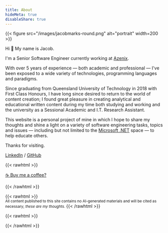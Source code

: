 ```yaml
---
title: About
hideMeta: true
disableShare: true
---
```


{{< figure src="/images/jacobmarks-round.png" alt="portrait" width=200 >}}

Hi 👋 My name is Jacob.

I'm a Senior Software Engineer currently working at [Azenix](http://azenix.com.au/).

With over 5 years of experience &mdash; both academic and professional &mdash; I've been exposed to a wide variety of technologies, programming languages and paradigms.

Since graduating from Queensland University of Technology in 2018 with First Class Honours, I have long since desired to return to the world of content creation; I found great pleasure in creating analytical and educational written content during my time both studying and working and the university as a Sessional Academic and I.T. Research Assistant.

This website is a personal project of mine in which I hope to share my thoughts and shine a light on a variety of software engineering tasks, topics and issues &mdash; including but not limited to the [Microsoft .NET](https://dotnet.microsoft.com/) space &mdash; to help educate others.

Thanks for visiting.

[LinkedIn](https://www.linkedin.com/in/jacobjmarks) / [GitHub](https://github.com/jacobjmarks)

{{< rawhtml >}}
<p><a href="javascript:void(0)" onclick="document.getElementById('bmc-wbtn').click()">☕ Buy me a coffee?</a></p>
{{< /rawhtml >}}

{{< rawhtml >}}
<br/>
<small>
All content published to this site contains no AI-generated materials and will be cited as necessary; <i>these are my thoughts</i>.
</small>
{{< /rawhtml >}}

{{< rawhtml >}}
<script data-name="BMC-Widget" data-cfasync="false" src="https://cdnjs.buymeacoffee.com/1.0.0/widget.prod.min.js" data-id="jacobjmarks" data-description="Support me on Buy me a coffee!" data-message="" data-color="#5F7FFF" data-position="Right" data-x_margin="18" data-y_margin="18"></script>
{{< /rawhtml >}}
